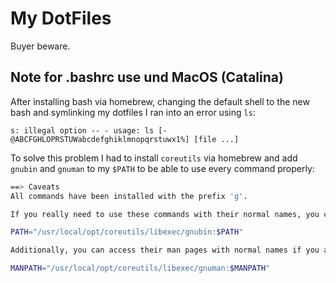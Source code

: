 # My DotFiles

Buyer beware.

## Note for .bashrc use und MacOS (Catalina)
After installing bash via homebrew, changing the default shell to the new bash and symlinking my dotfiles I ran into an error using `ls`:

`s: illegal option -- - usage: ls [-@ABCFGHLOPRSTUWabcdefghiklmnopqrstuwx1%] [file ...]`

To solve this problem I had to install `coreutils` via homebrew and add `gnubin` and `gnuman` to my `$PATH` to be able to use every command properly:

```sh
==> Caveats
All commands have been installed with the prefix 'g'.

If you really need to use these commands with their normal names, you can add a gnubin directory to your PATH from your bashrc like:

PATH="/usr/local/opt/coreutils/libexec/gnubin:$PATH"

Additionally, you can access their man pages with normal names if you add the gnuman directory to your MANPATH from your bashrc as well:

MANPATH="/usr/local/opt/coreutils/libexec/gnuman:$MANPATH"
```

